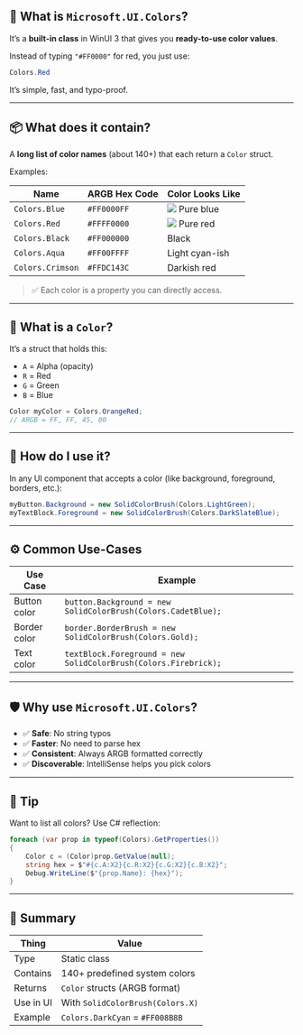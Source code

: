 ## 🤔 What is `Microsoft.UI.Colors`?

It’s a **built-in class** in WinUI 3 that gives you **ready-to-use color values**.

Instead of typing `"#FF0000"` for red, you just use:

```csharp
Colors.Red
```

It’s simple, fast, and typo-proof.

---

## 📦 What does it contain?

A **long list of color names** (about 140+) that each return a `Color` struct.

Examples:

| Name             | ARGB Hex Code | Color Looks Like  |
| ---------------- | ------------- | ----------------- |
| `Colors.Blue`    | `#FF0000FF`   | ![](🔵) Pure blue |
| `Colors.Red`     | `#FFFF0000`   | ![](🔴) Pure red  |
| `Colors.Black`   | `#FF000000`   | Black             |
| `Colors.Aqua`    | `#FF00FFFF`   | Light cyan-ish    |
| `Colors.Crimson` | `#FFDC143C`   | Darkish red       |

> ✅ Each color is a property you can directly access.

---

## 🧠 What is a `Color`?

It’s a struct that holds this:

* `A` = Alpha (opacity)
* `R` = Red
* `G` = Green
* `B` = Blue

```csharp
Color myColor = Colors.OrangeRed; 
// ARGB = FF, FF, 45, 00
```

---

## 🧪 How do I use it?

In any UI component that accepts a color (like background, foreground, borders, etc.):

```csharp
myButton.Background = new SolidColorBrush(Colors.LightGreen);
myTextBlock.Foreground = new SolidColorBrush(Colors.DarkSlateBlue);
```

---

## ⚙️ Common Use-Cases

| Use Case     | Example                                                         |
| ------------ | --------------------------------------------------------------- |
| Button color | `button.Background = new SolidColorBrush(Colors.CadetBlue);`    |
| Border color | `border.BorderBrush = new SolidColorBrush(Colors.Gold);`        |
| Text color   | `textBlock.Foreground = new SolidColorBrush(Colors.Firebrick);` |

---

## 🛡️ Why use `Microsoft.UI.Colors`?

* ✅ **Safe**: No string typos
* ✅ **Faster**: No need to parse hex
* ✅ **Consistent**: Always ARGB formatted correctly
* ✅ **Discoverable**: IntelliSense helps you pick colors

---

## 🧰 Tip

Want to list all colors? Use C# reflection:

```csharp
foreach (var prop in typeof(Colors).GetProperties())
{
    Color c = (Color)prop.GetValue(null);
    string hex = $"#{c.A:X2}{c.R:X2}{c.G:X2}{c.B:X2}";
    Debug.WriteLine($"{prop.Name}: {hex}");
}
```

---

## 🧼 Summary

| Thing     | Value                            |
| --------- | -------------------------------- |
| Type      | Static class                     |
| Contains  | 140+ predefined system colors    |
| Returns   | `Color` structs (ARGB format)    |
| Use in UI | With `SolidColorBrush(Colors.X)` |
| Example   | `Colors.DarkCyan` = `#FF008B8B`  |

